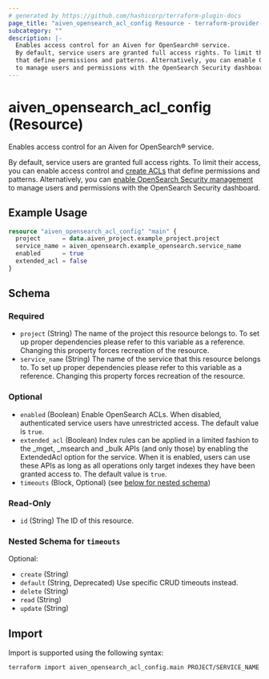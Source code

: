 ```yaml
---
# generated by https://github.com/hashicorp/terraform-plugin-docs
page_title: "aiven_opensearch_acl_config Resource - terraform-provider-aiven"
subcategory: ""
description: |-
  Enables access control for an Aiven for OpenSearch® service.
  By default, service users are granted full access rights. To limit their access, you can enable access control and create ACLs https://registry.terraform.io/providers/aiven/aiven/latest/docs/resources/opensearch_acl_rule
  that define permissions and patterns. Alternatively, you can enable OpenSearch Security management https://registry.terraform.io/providers/aiven/aiven/latest/docs/resources/opensearch_security_plugin_config
  to manage users and permissions with the OpenSearch Security dashboard.
---
```


# aiven_opensearch_acl_config (Resource)

Enables access control for an Aiven for OpenSearch® service.

By default, service users are granted full access rights. To limit their access, you can enable access control and [create ACLs](https://registry.terraform.io/providers/aiven/aiven/latest/docs/resources/opensearch_acl_rule)
that define permissions and patterns. Alternatively, you can [enable OpenSearch Security management](https://registry.terraform.io/providers/aiven/aiven/latest/docs/resources/opensearch_security_plugin_config)
to manage users and permissions with the OpenSearch Security dashboard.

## Example Usage

```terraform
resource "aiven_opensearch_acl_config" "main" {
  project      = data.aiven_project.example_project.project
  service_name = aiven_opensearch.example_opensearch.service_name
  enabled      = true
  extended_acl = false
}
```

<!-- schema generated by tfplugindocs -->
## Schema

### Required

- `project` (String) The name of the project this resource belongs to. To set up proper dependencies please refer to this variable as a reference. Changing this property forces recreation of the resource.
- `service_name` (String) The name of the service that this resource belongs to. To set up proper dependencies please refer to this variable as a reference. Changing this property forces recreation of the resource.

### Optional

- `enabled` (Boolean) Enable OpenSearch ACLs. When disabled, authenticated service users have unrestricted access. The default value is `true`.
- `extended_acl` (Boolean) Index rules can be applied in a limited fashion to the _mget, _msearch and _bulk APIs (and only those) by enabling the ExtendedAcl option for the service. When it is enabled, users can use these APIs as long as all operations only target indexes they have been granted access to. The default value is `true`.
- `timeouts` (Block, Optional) (see [below for nested schema](#nestedblock--timeouts))

### Read-Only

- `id` (String) The ID of this resource.

<a id="nestedblock--timeouts"></a>
### Nested Schema for `timeouts`

Optional:

- `create` (String)
- `default` (String, Deprecated) Use specific CRUD timeouts instead.
- `delete` (String)
- `read` (String)
- `update` (String)

## Import

Import is supported using the following syntax:

```shell
terraform import aiven_opensearch_acl_config.main PROJECT/SERVICE_NAME
```

